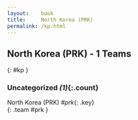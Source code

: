 ```yaml
---
layout:    book
title:     North Korea (PRK)
permalink: /kp.html
---
```


## North Korea (PRK) - 1 Teams
{: #kp }





### Uncategorized _(1)_{:.count}

North Korea  (PRK) _#prk_{: .key} <br>
{: .team #prk }


 
